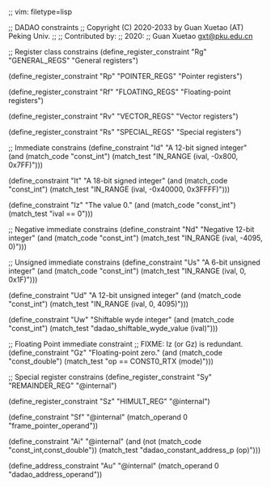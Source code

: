 ;; vim: filetype=lisp

;; DADAO constraints
;; Copyright (C) 2020-2033 by Guan Xuetao (AT) Peking Univ.
;;
;; Contributed by:
;;   2020:
;;	Guan Xuetao <gxt@pku.edu.cn>

;; Register class constrains
(define_register_constraint "Rg" "GENERAL_REGS"
	"General registers")

(define_register_constraint "Rp" "POINTER_REGS"
	"Pointer registers")

(define_register_constraint "Rf" "FLOATING_REGS"
	"Floating-point registers")

(define_register_constraint "Rv" "VECTOR_REGS"
	"Vector registers")

(define_register_constraint "Rs" "SPECIAL_REGS"
	"Special registers")

;; Immediate constrains
(define_constraint "Id"
	"A 12-bit signed integer"
	(and (match_code "const_int")
	     (match_test "IN_RANGE (ival, -0x800, 0x7FF)")))

(define_constraint "It"
	"A 18-bit signed integer"
	(and (match_code "const_int")
	     (match_test "IN_RANGE (ival, -0x40000, 0x3FFFF)")))

(define_constraint "Iz"
	"The value 0."
	(and (match_code "const_int")
	     (match_test "ival == 0")))

;; Negative immediate constrains
(define_constraint "Nd"
	"Negative 12-bit integer"
	(and (match_code "const_int")
	     (match_test "IN_RANGE (ival, -4095, 0)")))


;; Unsigned immediate constrains
(define_constraint "Us"
	"A 6-bit unsigned integer"
	(and (match_code "const_int")
	     (match_test "IN_RANGE (ival, 0, 0x1F)")))

(define_constraint "Ud"
	"A 12-bit unsigned integer"
	(and (match_code "const_int")
	     (match_test "IN_RANGE (ival, 0, 4095)")))

(define_constraint "Uw"
	"Shiftable wyde integer"
	(and (match_code "const_int")
	     (match_test "dadao_shiftable_wyde_value (ival)")))

;; Floating Point immediate constraint
;; FIXME: Iz (or Gz) is redundant.
(define_constraint "Gz"
	"Floating-point zero."
	(and (match_code "const_double")
	     (match_test "op == CONST0_RTX (mode)")))

;; Special register constrains
(define_register_constraint "Sy" "REMAINDER_REG"
	"@internal")

(define_register_constraint "Sz" "HIMULT_REG"
	"@internal")

(define_constraint "Sf"
	"@internal"
	(match_operand 0 "frame_pointer_operand"))

(define_constraint "Ai"
  "@internal"
  (and (not (match_code "const_int,const_double"))
       (match_test "dadao_constant_address_p (op)")))

(define_address_constraint "Au"
  "@internal"
  (match_operand 0 "dadao_address_operand"))

